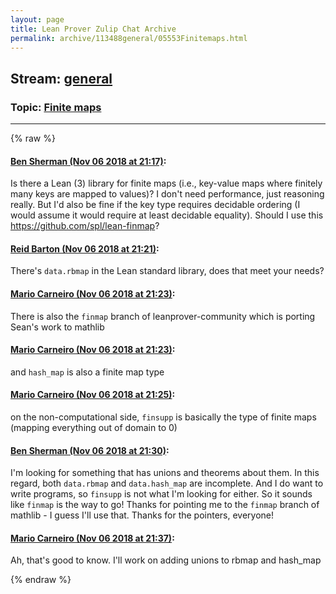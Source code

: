 ```yaml
---
layout: page
title: Lean Prover Zulip Chat Archive 
permalink: archive/113488general/05553Finitemaps.html
---
```


## Stream: [general](index.html)
### Topic: [Finite maps](05553Finitemaps.html)

---


{% raw %}
#### [ Ben Sherman (Nov 06 2018 at 21:17)](https://leanprover.zulipchat.com/#narrow/stream/113488-general/topic/Finite%20maps/near/146891105):
<p>Is there a Lean (3) library for finite maps (i.e., key-value maps where finitely many keys are mapped to values)? I don't need performance, just reasoning really. But I'd also be fine if the key type requires decidable ordering (I would assume it would require at least decidable equality). Should I use this <a href="https://github.com/spl/lean-finmap" target="_blank" title="https://github.com/spl/lean-finmap">https://github.com/spl/lean-finmap</a>?</p>

#### [ Reid Barton (Nov 06 2018 at 21:21)](https://leanprover.zulipchat.com/#narrow/stream/113488-general/topic/Finite%20maps/near/146891398):
<p>There's <code>data.rbmap</code> in the Lean standard library, does that meet your needs?</p>

#### [ Mario Carneiro (Nov 06 2018 at 21:23)](https://leanprover.zulipchat.com/#narrow/stream/113488-general/topic/Finite%20maps/near/146891483):
<p>There is also the <code>finmap</code> branch of leanprover-community which is porting Sean's work to mathlib</p>

#### [ Mario Carneiro (Nov 06 2018 at 21:23)](https://leanprover.zulipchat.com/#narrow/stream/113488-general/topic/Finite%20maps/near/146891514):
<p>and <code>hash_map</code> is also a finite map type</p>

#### [ Mario Carneiro (Nov 06 2018 at 21:25)](https://leanprover.zulipchat.com/#narrow/stream/113488-general/topic/Finite%20maps/near/146891603):
<p>on the non-computational side, <code>finsupp</code> is basically the type of finite maps (mapping everything out of domain to 0)</p>

#### [ Ben Sherman (Nov 06 2018 at 21:30)](https://leanprover.zulipchat.com/#narrow/stream/113488-general/topic/Finite%20maps/near/146892020):
<p>I'm looking for something that has unions and theorems about them. In this regard, both <code>data.rbmap</code> and <code>data.hash_map</code> are incomplete. And I do want to write programs, so <code>finsupp</code> is not what I'm looking for either. So it sounds like <code>finmap</code> is the way to go! Thanks for pointing me to the <code>finmap</code> branch of mathlib - I guess I'll use that. Thanks for the pointers, everyone!</p>

#### [ Mario Carneiro (Nov 06 2018 at 21:37)](https://leanprover.zulipchat.com/#narrow/stream/113488-general/topic/Finite%20maps/near/146892405):
<p>Ah, that's good to know. I'll work on adding unions to rbmap and hash_map</p>


{% endraw %}
